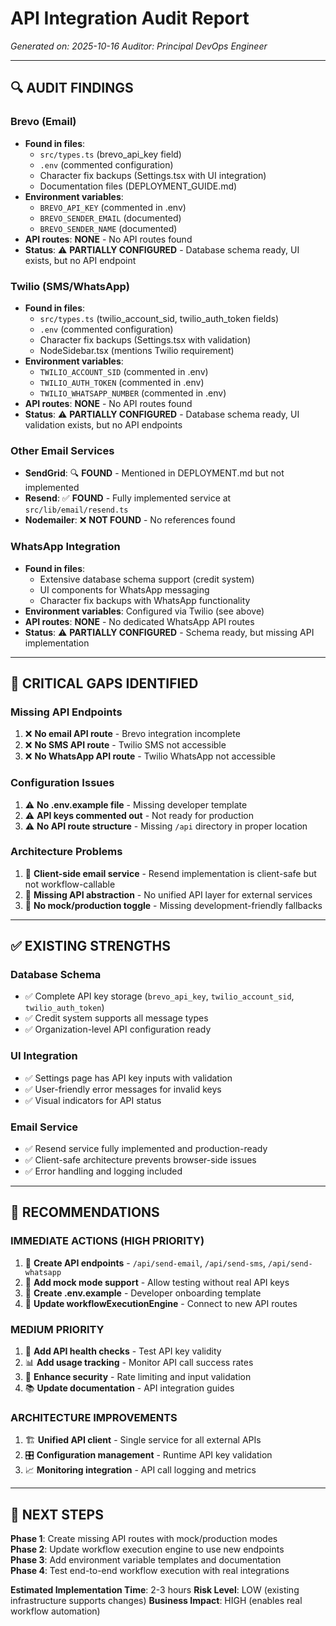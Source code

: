# API Integration Audit Report
*Generated on: 2025-10-16*
*Auditor: Principal DevOps Engineer*

---

## 🔍 **AUDIT FINDINGS**

### **Brevo (Email)**
- **Found in files**: 
  - `src/types.ts` (brevo_api_key field)
  - `.env` (commented configuration)
  - Character fix backups (Settings.tsx with UI integration)
  - Documentation files (DEPLOYMENT_GUIDE.md)
- **Environment variables**: 
  - `BREVO_API_KEY` (commented in .env)
  - `BREVO_SENDER_EMAIL` (documented)
  - `BREVO_SENDER_NAME` (documented)
- **API routes**: **NONE** - No API routes found
- **Status**: ⚠️ **PARTIALLY CONFIGURED** - Database schema ready, UI exists, but no API endpoint

### **Twilio (SMS/WhatsApp)**
- **Found in files**:
  - `src/types.ts` (twilio_account_sid, twilio_auth_token fields)
  - `.env` (commented configuration)
  - Character fix backups (Settings.tsx with validation)
  - NodeSidebar.tsx (mentions Twilio requirement)
- **Environment variables**:
  - `TWILIO_ACCOUNT_SID` (commented in .env)
  - `TWILIO_AUTH_TOKEN` (commented in .env)  
  - `TWILIO_WHATSAPP_NUMBER` (commented in .env)
- **API routes**: **NONE** - No API routes found
- **Status**: ⚠️ **PARTIALLY CONFIGURED** - Database schema ready, UI validation exists, but no API endpoints

### **Other Email Services**
- **SendGrid**: 🔍 **FOUND** - Mentioned in DEPLOYMENT.md but not implemented
- **Resend**: ✅ **FOUND** - Fully implemented service at `src/lib/email/resend.ts`
- **Nodemailer**: ❌ **NOT FOUND** - No references found

### **WhatsApp Integration**
- **Found in files**: 
  - Extensive database schema support (credit system)
  - UI components for WhatsApp messaging
  - Character fix backups with WhatsApp functionality
- **Environment variables**: Configured via Twilio (see above)
- **API routes**: **NONE** - No dedicated WhatsApp API routes
- **Status**: ⚠️ **PARTIALLY CONFIGURED** - Schema ready, but missing API implementation

---

## 🚨 **CRITICAL GAPS IDENTIFIED**

### **Missing API Endpoints**
1. ❌ **No email API route** - Brevo integration incomplete
2. ❌ **No SMS API route** - Twilio SMS not accessible
3. ❌ **No WhatsApp API route** - Twilio WhatsApp not accessible

### **Configuration Issues**  
1. ⚠️ **No .env.example file** - Missing developer template
2. ⚠️ **API keys commented out** - Not ready for production
3. ⚠️ **No API route structure** - Missing `/api` directory in proper location

### **Architecture Problems**
1. 🔧 **Client-side email service** - Resend implementation is client-safe but not workflow-callable
2. 🔧 **Missing API abstraction** - No unified API layer for external services
3. 🔧 **No mock/production toggle** - Missing development-friendly fallbacks

---

## ✅ **EXISTING STRENGTHS**

### **Database Schema** 
- ✅ Complete API key storage (`brevo_api_key`, `twilio_account_sid`, `twilio_auth_token`)
- ✅ Credit system supports all message types
- ✅ Organization-level API configuration ready

### **UI Integration**
- ✅ Settings page has API key inputs with validation
- ✅ User-friendly error messages for invalid keys
- ✅ Visual indicators for API status

### **Email Service**
- ✅ Resend service fully implemented and production-ready
- ✅ Client-safe architecture prevents browser-side issues
- ✅ Error handling and logging included

---

## 🎯 **RECOMMENDATIONS**

### **IMMEDIATE ACTIONS (HIGH PRIORITY)**
1. 🚀 **Create API endpoints** - `/api/send-email`, `/api/send-sms`, `/api/send-whatsapp`
2. 🔧 **Add mock mode support** - Allow testing without real API keys
3. 📝 **Create .env.example** - Developer onboarding template
4. 🔗 **Update workflowExecutionEngine** - Connect to new API routes

### **MEDIUM PRIORITY**
1. 🧪 **Add API health checks** - Test API key validity
2. 📊 **Add usage tracking** - Monitor API call success rates
3. 🔐 **Enhance security** - Rate limiting and input validation
4. 📚 **Update documentation** - API integration guides

### **ARCHITECTURE IMPROVEMENTS**
1. 🏗️ **Unified API client** - Single service for all external APIs
2. 🎛️ **Configuration management** - Runtime API key validation
3. 📈 **Monitoring integration** - API call logging and metrics

---

## 🏁 **NEXT STEPS**

**Phase 1**: Create missing API routes with mock/production modes  
**Phase 2**: Update workflow execution engine to use new endpoints  
**Phase 3**: Add environment variable templates and documentation  
**Phase 4**: Test end-to-end workflow execution with real integrations

**Estimated Implementation Time**: 2-3 hours
**Risk Level**: LOW (existing infrastructure supports changes)
**Business Impact**: HIGH (enables real workflow automation)